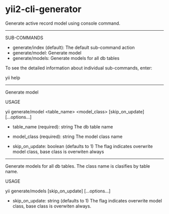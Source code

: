 yii2-cli-generator
==================

Generate active record model using console command.

---
SUB-COMMANDS

- generate/index (default): The default sub-command action
- generate/model: Generate model
- generate/models: Generate models for all db tables

To see the detailed information about individual sub-commands, enter:

  yii help <sub-command>

---
Generate model

USAGE

yii generate/model <table_name> <model_class> [skip_on_update] [...options...]

- table_name (required): string
  The db table name

- model_class (required): string
  The model class name

- skip_on_update: boolean (defaults to 1)
  The flag indicates overwrite model class, base class is overwiten always

---
Generate models for all db tables. The class name is clasifies by table name.

USAGE

yii generate/models [skip_on_update] [...options...]

- skip_on_update: string (defaults to 1)
  The flag indicates overwrite model class, base class is overwiten always.
